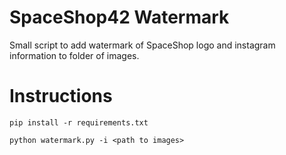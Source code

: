 # SpaceShop42 Watermark

Small script to add watermark of SpaceShop logo and instagram information to folder of images.

# Instructions

```shell
pip install -r requirements.txt

python watermark.py -i <path to images>
```
